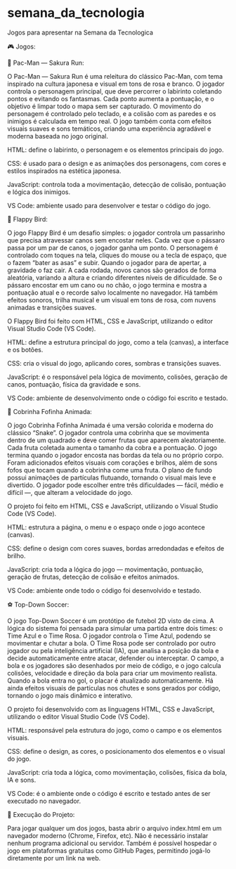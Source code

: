 # semana_da_tecnologia
Jogos para apresentar na Semana da Tecnologica

🎮 Jogos:

👾 Pac-Man — Sakura Run:

O Pac-Man — Sakura Run é uma releitura do clássico Pac-Man, com tema inspirado na cultura japonesa e visual em tons de rosa e branco.
O jogador controla o personagem principal, que deve percorrer o labirinto coletando pontos e evitando os fantasmas. Cada ponto aumenta a pontuação, e o objetivo é limpar todo o mapa sem ser capturado.
O movimento do personagem é controlado pelo teclado, e a colisão com as paredes e os inimigos é calculada em tempo real.
O jogo também conta com efeitos visuais suaves e sons temáticos, criando uma experiência agradável e moderna baseada no jogo original.

HTML: define o labirinto, o personagem e os elementos principais do jogo.

CSS: é usado para o design e as animações dos personagens, com cores e estilos inspirados na estética japonesa.

JavaScript: controla toda a movimentação, detecção de colisão, pontuação e lógica dos inimigos.

VS Code: ambiente usado para desenvolver e testar o código do jogo.

🐤 Flappy Bird:

O jogo Flappy Bird é um desafio simples: o jogador controla um passarinho que precisa atravessar canos sem encostar neles. Cada vez que o pássaro passa por um par de canos, o jogador ganha um ponto.
O personagem é controlado com toques na tela, cliques do mouse ou a tecla de espaço, que o fazem “bater as asas” e subir. Quando o jogador para de apertar, a gravidade o faz cair.
A cada rodada, novos canos são gerados de forma aleatória, variando a altura e criando diferentes níveis de dificuldade. Se o pássaro encostar em um cano ou no chão, o jogo termina e mostra a pontuação atual e o recorde salvo localmente no navegador.
Há também efeitos sonoros, trilha musical e um visual em tons de rosa, com nuvens animadas e transições suaves.

O Flappy Bird foi feito com HTML, CSS e JavaScript, utilizando o editor Visual Studio Code (VS Code).

HTML: define a estrutura principal do jogo, como a tela (canvas), a interface e os botões.

CSS: cria o visual do jogo, aplicando cores, sombras e transições suaves.

JavaScript: é o responsável pela lógica de movimento, colisões, geração de canos, pontuação, física da gravidade e sons.

VS Code: ambiente de desenvolvimento onde o código foi escrito e testado.

🐍 Cobrinha Fofinha Animada:

O jogo Cobrinha Fofinha Animada é uma versão colorida e moderna do clássico “Snake”. O jogador controla uma cobrinha que se movimenta dentro de um quadrado e deve comer frutas que aparecem aleatoriamente.
Cada fruta coletada aumenta o tamanho da cobra e a pontuação. O jogo termina quando o jogador encosta nas bordas da tela ou no próprio corpo.
Foram adicionados efeitos visuais com corações e brilhos, além de sons fofos que tocam quando a cobrinha come uma fruta. O plano de fundo possui animações de partículas flutuando, tornando o visual mais leve e divertido.
O jogador pode escolher entre três dificuldades — fácil, médio e difícil —, que alteram a velocidade do jogo.

O projeto foi feito em HTML, CSS e JavaScript, utilizando o Visual Studio Code (VS Code).

HTML: estrutura a página, o menu e o espaço onde o jogo acontece (canvas).

CSS: define o design com cores suaves, bordas arredondadas e efeitos de brilho.

JavaScript: cria toda a lógica do jogo — movimentação, pontuação, geração de frutas, detecção de colisão e efeitos animados.

VS Code: ambiente onde todo o código foi desenvolvido e testado.

⚽ Top-Down Soccer:

O jogo Top-Down Soccer é um protótipo de futebol 2D visto de cima. A lógica do sistema foi pensada para simular uma partida entre dois times: o Time Azul e o Time Rosa.
O jogador controla o Time Azul, podendo se movimentar e chutar a bola. O Time Rosa pode ser controlado por outro jogador ou pela inteligência artificial (IA), que analisa a posição da bola e decide automaticamente entre atacar, defender ou interceptar.
O campo, a bola e os jogadores são desenhados por meio de código, e o jogo calcula colisões, velocidade e direção da bola para criar um movimento realista. Quando a bola entra no gol, o placar é atualizado automaticamente.
Há ainda efeitos visuais de partículas nos chutes e sons gerados por código, tornando o jogo mais dinâmico e interativo.

O projeto foi desenvolvido com as linguagens HTML, CSS e JavaScript, utilizando o editor Visual Studio Code (VS Code).

HTML: responsável pela estrutura do jogo, como o campo e os elementos visuais.

CSS: define o design, as cores, o posicionamento dos elementos e o visual do jogo.

JavaScript: cria toda a lógica, como movimentação, colisões, física da bola, IA e sons.

VS Code: é o ambiente onde o código é escrito e testado antes de ser executado no navegador.

🤖 Execução do Projeto:

Para jogar qualquer um dos jogos, basta abrir o arquivo index.html em um navegador moderno (Chrome, Firefox, etc).
Não é necessário instalar nenhum programa adicional ou servidor.
Também é possível hospedar o jogo em plataformas gratuitas como GitHub Pages, permitindo jogá-lo diretamente por um link na web.

